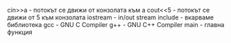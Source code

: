 cin>>a - потокът се движи от конзолата към а
cout<<5 - потокът се движи от 5 към конзолата
iostream - in/out stream
include - вкарваме библиотека
gcc - GNU C Compiler
g++ - GNU C++ Compiler
main - главна функция
